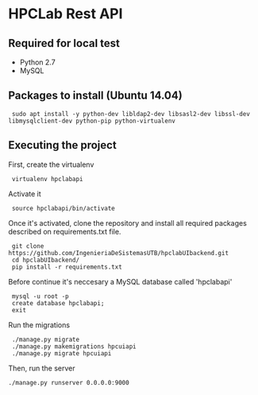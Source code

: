 # HPCLab Rest API

## Required for local test

- Python 2.7
- MySQL

## Packages to install (Ubuntu 14.04)

```
 sudo apt install -y python-dev libldap2-dev libsasl2-dev libssl-dev libmysqlclient-dev python-pip python-virtualenv
```

## Executing the project

First, create the virtualenv

```
 virtualenv hpclabapi
```
Activate it

```
 source hpclabapi/bin/activate
```
Once it's activated, clone the repository and install all required packages described on requirements.txt file.

```
 git clone https://github.com/IngenieriaDeSistemasUTB/hpclabUIbackend.git
 cd hpclabUIbackend/
 pip install -r requirements.txt
```
Before continue it's neccesary a MySQL database called 'hpclabapi'
```
 mysql -u root -p
 create database hpclabapi;
 exit
```
Run the migrations
```
 ./manage.py migrate
 ./manage.py makemigrations hpcuiapi
 ./manage.py migrate hpcuiapi
```
Then, run the server
```
./manage.py runserver 0.0.0.0:9000
```
